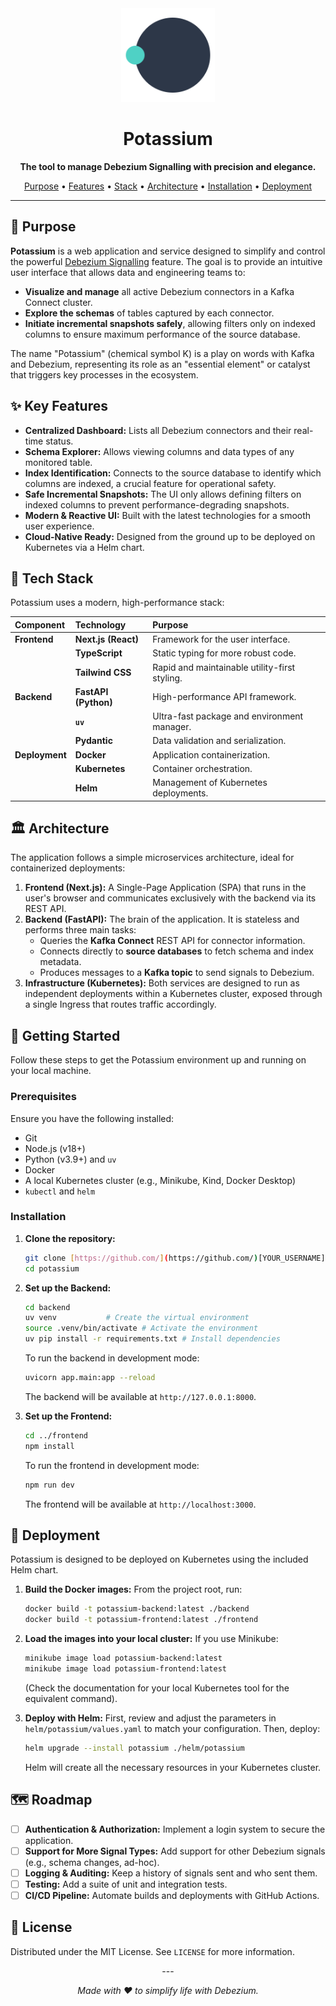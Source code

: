 <div align="center">
  <img src="./docs/potassium-logo.png" alt="Potassium Logo" width="150">
  <h1>Potassium</h1>
  <p><b>The tool to manage Debezium Signalling with precision and elegance.</b></p>
  <p>
    <a href="#-purpose">Purpose</a> •
    <a href="#-key-features">Features</a> •
    <a href="#-tech-stack">Stack</a> •
    <a href="#-architecture">Architecture</a> •
    <a href="#-getting-started">Installation</a> •
    <a href="#-deployment">Deployment</a>
  </p>
</div>

---

## 🎯 Purpose

**Potassium** is a web application and service designed to simplify and control the powerful [Debezium Signalling](https://debezium.io/documentation/reference/stable/configuration/signalling.html) feature. The goal is to provide an intuitive user interface that allows data and engineering teams to:

* **Visualize and manage** all active Debezium connectors in a Kafka Connect cluster.
* **Explore the schemas** of tables captured by each connector.
* **Initiate incremental snapshots safely**, allowing filters only on indexed columns to ensure maximum performance of the source database.

The name "Potassium" (chemical symbol K) is a play on words with Kafka and Debezium, representing its role as an "essential element" or catalyst that triggers key processes in the ecosystem.

## ✨ Key Features

* **Centralized Dashboard:** Lists all Debezium connectors and their real-time status.
* **Schema Explorer:** Allows viewing columns and data types of any monitored table.
* **Index Identification:** Connects to the source database to identify which columns are indexed, a crucial feature for operational safety.
* **Safe Incremental Snapshots:** The UI only allows defining filters on indexed columns to prevent performance-degrading snapshots.
* **Modern & Reactive UI:** Built with the latest technologies for a smooth user experience.
* **Cloud-Native Ready:** Designed from the ground up to be deployed on Kubernetes via a Helm chart.

## 🧰 Tech Stack

Potassium uses a modern, high-performance stack:

| Component  | Technology            | Purpose                                      |
| :--------- | :-------------------- | :------------------------------------------- |
| **Frontend** | **Next.js (React)** | Framework for the user interface.          |
|            | **TypeScript** | Static typing for more robust code.        |
|            | **Tailwind CSS** | Rapid and maintainable utility-first styling.|
| **Backend** | **FastAPI (Python)** | High-performance API framework.            |
|            | **`uv`** | Ultra-fast package and environment manager. |
|            | **Pydantic** | Data validation and serialization.         |
| **Deployment** | **Docker** | Application containerization.              |
|            | **Kubernetes** | Container orchestration.                   |
|            | **Helm** | Management of Kubernetes deployments.      |

## 🏛️ Architecture

The application follows a simple microservices architecture, ideal for containerized deployments:

1.  **Frontend (Next.js):** A Single-Page Application (SPA) that runs in the user's browser and communicates exclusively with the backend via its REST API.
2.  **Backend (FastAPI):** The brain of the application. It is stateless and performs three main tasks:
    * Queries the **Kafka Connect** REST API for connector information.
    * Connects directly to **source databases** to fetch schema and index metadata.
    * Produces messages to a **Kafka topic** to send signals to Debezium.
3.  **Infrastructure (Kubernetes):** Both services are designed to run as independent deployments within a Kubernetes cluster, exposed through a single Ingress that routes traffic accordingly.

## 🚀 Getting Started

Follow these steps to get the Potassium environment up and running on your local machine.

### Prerequisites

Ensure you have the following installed:
* Git
* Node.js (v18+)
* Python (v3.9+) and `uv`
* Docker
* A local Kubernetes cluster (e.g., Minikube, Kind, Docker Desktop)
* `kubectl` and `helm`

### Installation

1.  **Clone the repository:**
    ```bash
    git clone [https://github.com/](https://github.com/)[YOUR_USERNAME]/potassium.git
    cd potassium
    ```

2.  **Set up the Backend:**
    ```bash
    cd backend
    uv venv           # Create the virtual environment
    source .venv/bin/activate # Activate the environment
    uv pip install -r requirements.txt # Install dependencies
    ```
    To run the backend in development mode:
    ```bash
    uvicorn app.main:app --reload
    ```
    The backend will be available at `http://127.0.0.1:8000`.

3.  **Set up the Frontend:**
    ```bash
    cd ../frontend
    npm install
    ```
    To run the frontend in development mode:
    ```bash
    npm run dev
    ```
    The frontend will be available at `http://localhost:3000`.

## 🚢 Deployment

Potassium is designed to be deployed on Kubernetes using the included Helm chart.

1.  **Build the Docker images:**
    From the project root, run:
    ```bash
    docker build -t potassium-backend:latest ./backend
    docker build -t potassium-frontend:latest ./frontend
    ```

2.  **Load the images into your local cluster:**
    If you use Minikube:
    ```bash
    minikube image load potassium-backend:latest
    minikube image load potassium-frontend:latest
    ```
    (Check the documentation for your local Kubernetes tool for the equivalent command).

3.  **Deploy with Helm:**
    First, review and adjust the parameters in `helm/potassium/values.yaml` to match your configuration. Then, deploy:
    ```bash
    helm upgrade --install potassium ./helm/potassium
    ```
    Helm will create all the necessary resources in your Kubernetes cluster.

## 🗺️ Roadmap

* [ ] **Authentication & Authorization:** Implement a login system to secure the application.
* [ ] **Support for More Signal Types:** Add support for other Debezium signals (e.g., schema changes, ad-hoc).
* [ ] **Logging & Auditing:** Keep a history of signals sent and who sent them.
* [ ] **Testing:** Add a suite of unit and integration tests.
* [ ] **CI/CD Pipeline:** Automate builds and deployments with GitHub Actions.

## 📜 License

Distributed under the MIT License. See `LICENSE` for more information.

<div align="center">
  <p>---</p>
  <p><em>Made with ❤️ to simplify life with Debezium.</em></p>
</div>
